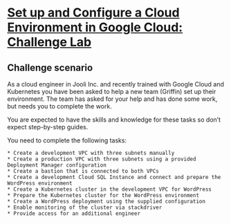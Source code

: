 # [Set up and Configure a Cloud Environment in Google Cloud: Challenge Lab ](https://www.qwiklabs.com/focuses/10603?parent=catalog)

## Challenge scenario

As a cloud engineer in Jooli Inc. and recently trained with Google Cloud and Kubernetes you have been asked to help a new team (Griffin) set up their environment. The team has asked for your help and has done some work, but needs you to complete the work.

You are expected to have the skills and knowledge for these tasks so don’t expect step-by-step guides.

You need to complete the following tasks:

    * Create a development VPC with three subnets manually
    * Create a production VPC with three subnets using a provided Deployment Manager configuration
    * Create a bastion that is connected to both VPCs
    * Create a development Cloud SQL Instance and connect and prepare the WordPress environment
    * Create a Kubernetes cluster in the development VPC for WordPress
    * Prepare the Kubernetes cluster for the WordPress environment
    * Create a WordPress deployment using the supplied configuration
    * Enable monitoring of the cluster via stackdriver
    * Provide access for an additional engineer